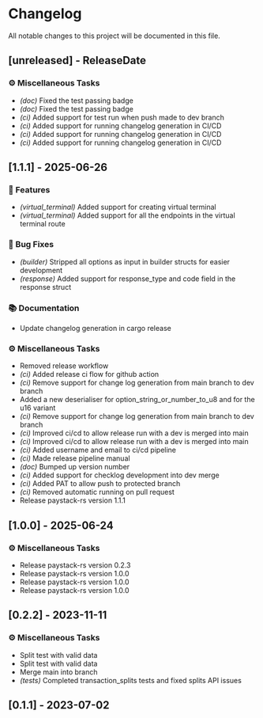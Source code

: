 # Changelog

All notable changes to this project will be documented in this file.

## [unreleased] - ReleaseDate

### ⚙️ Miscellaneous Tasks

- *(doc)* Fixed the test passing badge
- *(doc)* Fixed the test passing badge
- *(ci)* Added support for test run when push made to dev branch
- *(ci)* Added support for running changelog generation in CI/CD
- *(ci)* Added support for running changelog generation in CI/CD
- *(ci)* Added support for running changelog generation in CI/CD

## [1.1.1] - 2025-06-26

### 🚀 Features

- *(virtual_terminal)* Added support for creating virtual terminal
- *(virtual_terminal)* Added support for all the endpoints in the  virtual terminal route

### 🐛 Bug Fixes

- *(builder)* Stripped all options as input in builder structs for easier development
- *(response)* Added support for response_type and code field in the response struct

### 📚 Documentation

- Update changelog generation in cargo release

### ⚙️ Miscellaneous Tasks

- Removed release workflow
- *(ci)* Added release ci flow for github action
- *(ci)* Remove support for change log generation from main branch to dev branch
- Added a new deserialiser for option_string_or_number_to_u8 and for the u16 variant
- *(ci)* Remove support for change log generation from main branch to dev branch
- *(ci)* Improved ci/cd to allow release run with a dev is merged into main
- *(ci)* Improved ci/cd to allow release run with a dev is merged into main
- *(ci)* Added username and email to ci/cd pipeline
- *(ci)* Made release pipeline manual
- *(doc)* Bumped up version number
- *(ci)* Added support for checklog development into dev merge
- *(ci)* Added PAT to allow push to protected branch
- *(ci)* Removed automatic running on pull request
- Release paystack-rs version 1.1.1

## [1.0.0] - 2025-06-24

### ⚙️ Miscellaneous Tasks

- Release paystack-rs version 0.2.3
- Release paystack-rs version 1.0.0
- Release paystack-rs version 1.0.0
- Release paystack-rs version 1.0.0

## [0.2.2] - 2023-11-11

### ⚙️ Miscellaneous Tasks

- Split test with valid data
- Split test with valid data
- Merge main into branch
- *(tests)* Completed transaction_splits tests and fixed splits API issues

## [0.1.1] - 2023-07-02

<!-- generated by git-cliff -->
